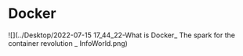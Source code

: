 
# Docker 
![](../Desktop/2022-07-15 17_44_22-What is Docker_ The spark for the container revolution _ InfoWorld.png)